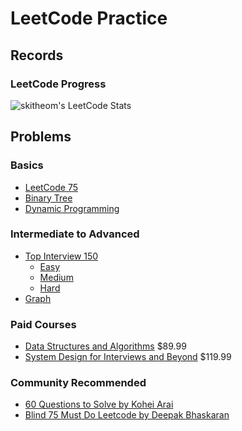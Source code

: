 # LeetCode Practice

## Records

###  LeetCode Progress
![skitheom's LeetCode Stats](https://leetcard.jacoblin.cool/skith?theme=unicorn&font=ABeeZee&ext=activity)

## Problems

### Basics
- [LeetCode 75](https://leetcode.com/studyplan/leetcode-75/)
- [Binary Tree](https://leetcode.com/explore/learn/card/data-structure-tree/)
- [Dynamic Programming](https://leetcode.com/explore/learn/card/dynamic-programming/)

### Intermediate to Advanced
- [Top Interview 150](https://leetcode.com/studyplan/top-interview-150/)
  - [Easy](https://leetcode.com/explore/interview/card/top-interview-questions-easy/)
  - [Medium](https://leetcode.com/explore/interview/card/top-interview-questions-medium/)
  - [Hard](https://leetcode.com/explore/interview/card/top-interview-questions-hard/)
- [Graph](https://leetcode.com/explore/learn/card/graph/)

### Paid Courses
- [Data Structures and Algorithms](https://leetcode.com/explore/interview/card/leetcodes-interview-crash-course-data-structures-and-algorithms/) $89.99
- [System Design for Interviews and Beyond](https://leetcode.com/explore/featured/card/system-design-for-interviews-and-beyond/) $119.99

### Community Recommended
- [60 Questions to Solve by Kohei Arai](leetcode.com/problem-list/xo2bgr0r/)
- [Blind 75 Must Do Leetcode by Deepak Bhaskaran](leetcode.com/problem-list/xi4ci4ig/)
